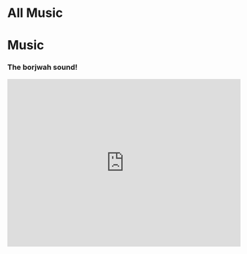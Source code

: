 #  All Music

 
# <i class='fas fa-headphones-alt'></i> Music

### The <i class='fas fa-peace'></i>borjwah sound!

<style>
.spotify {
    text-align: center;
}
</style>

<p class="spotify">
<iframe src="https://open.spotify.com/embed/artist/6a2iPZbXp3tACJC2MHZaAQ" width="530" height="380" frameborder="0" allowtransparency="true" allow="encrypted-media"></iframe>
</p>
